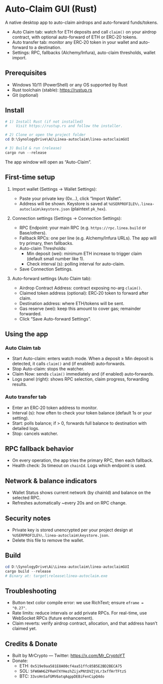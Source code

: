 # Auto-Claim GUI (Rust)

A native desktop app to auto-claim airdrops and auto-forward funds/tokens.
- Auto Claim tab: watch for ETH deposits and call `claim()` on your airdrop contract, with optional auto-forward of ETH or ERC‑20 tokens.
- Auto transfer tab: monitor any ERC‑20 token in your wallet and auto-forward to a destination.
- Settings: RPC, fallbacks (Alchemy/Infura), auto-claim thresholds, wallet import.

## Prerequisites
- Windows 10/11 (PowerShell) or any OS supported by Rust
- Rust toolchain (stable): https://rustup.rs
- Git (optional)

## Install
```powershell
# 1) Install Rust (if not installed)
#    Visit https://rustup.rs and follow the installer.

# 2) Clone or open the project folder
cd D:\SynologyDrive\Ai\Linea-autoclaim\linea-autoclaimGUI

# 3) Build & run (release)
cargo run --release
```
The app window will open as “Auto-Claim”.

## First-time setup
1) Import wallet (Settings → Wallet Settings):
   - Paste your private key (0x…), click “Import Wallet”.
   - Address will be shown. Keystore is saved at `%USERPROFILE%\.linea-autoclaim\keystore.json` (plaintext `pk_hex`).

2) Connection settings (Settings → Connection Settings):
   - RPC Endpoint: your main RPC (e.g. `https://rpc.linea.build` or Base/others).
   - Fallback RPCs: one per line (e.g. Alchemy/Infura URLs). The app will try primary, then fallbacks.
   - Auto-claim Thresholds:
     - Min deposit (wei): minimum ETH increase to trigger claim (default small number like 1).
     - Check interval (s): polling interval for auto-claim.
   - Save Connection Settings.

3) Auto-forward settings (Auto Claim tab):
   - Airdrop Contract Address: contract exposing no-arg `claim()`.
   - Claimed token address (optional): ERC‑20 token to forward after claim.
   - Destination address: where ETH/tokens will be sent.
   - Gas reserve (wei): keep this amount to cover gas; remainder forwarded.
   - Click “Save Auto-forward Settings”.

## Using the app
### Auto Claim tab
- Start Auto-claim: enters watch mode. When a deposit ≥ Min deposit is detected, it calls `claim()` and (if enabled) auto‑forwards.
- Stop Auto-claim: stops the watcher.
- Claim Now: sends `claim()` immediately and (if enabled) auto‑forwards.
- Logs panel (right): shows RPC selection, claim progress, forwarding results.

### Auto transfer tab
- Enter an ERC‑20 token address to monitor.
- Interval (s): how often to check your token balance (default 1s or your setting).
- Start: polls balance; if > 0, forwards full balance to destination with detailed logs.
- Stop: cancels watcher.

## RPC fallback behavior
- On every operation, the app tries the primary RPC, then each fallback.
- Health check: 3s timeout on `chainId`. Logs which endpoint is used.

## Network & balance indicators
- Wallet Status shows current network (by chainId) and balance on the selected RPC.
- Refreshes automatically ~every 20s and on RPC change.

## Security notes
- Private key is stored unencrypted per your project design at `%USERPROFILE%\.linea-autoclaim\keystore.json`.
- Delete this file to remove the wallet.

## Build
```powershell
cd D:\SynologyDrive\Ai\Linea-autoclaim\linea-autoclaimGUI
cargo build --release
# Binary at: target\release\linea-autoclaim.exe
```

## Troubleshooting
- Button text color compile error: we use RichText; ensure `eframe = "0.27"`.
- Rate limits: reduce intervals or add private RPCs. For real-time, use WebSocket RPCs (future enhancement).
- Claim reverts: verify airdrop contract, allocation, and that address hasn’t claimed yet.

## Credits & Donate
- Built by MrCrypto — Twitter: https://x.com/Mr_CryptoYT
- Donate:
  - ETH: `0x519e9aa581E8A00cf4aa51ffc85B5E2BD2BECA75`
  - SOL: `5FW6WHGZFReH7XYHezhZijxPNtDVZjVLr3xffHrTFtzS`
  - BTC: `33vsHnSafGMV6atqAqppDEBiFenCipQ4do`


